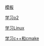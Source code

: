 [模板](/cs/my_template)

[学习o2](/cs/o2learning)

[学习Linux](/cs/linuxlearning)

[学习c++和cmake](/cs/cppreview)